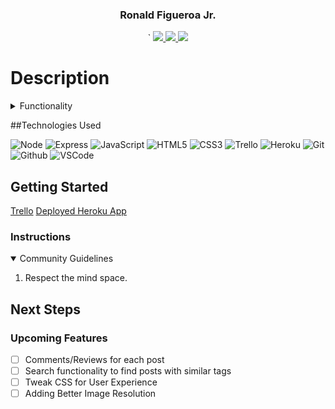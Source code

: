 <!-- <link rel="images" href="images">
<div align="center">
   <img src=""/>
</div> -->

<div align="center">
  <h3>Ronald Figueroa Jr.</h3>`                             
  <a href="https://github.com/ronaldfigueroajr"_target="_blank">
    <img src="https://img.shields.io/badge/-Portfolio:ronaldigueroajr.github.io-darkgreen?style=flat&logo=medium"/>
  </a>
  <a href="https://www.linkedin.com/in/ronaldfigueroajr/" target="_blank">
    <img src="https://img.shields.io/badge/-linkedin.com/in/ronaldfigueroajr-blue?style=flat&``logo=Linkedin&logoColor=white">
  </a> 
  <a href="figueroajrronald@gmail.com" target="_blank">
    <img src="https://img.shields.io/badge/-figueroajrronald@gmail.com-c14438?style=flat&logo=Gmail&``logoColor=white">
  </a>
</div>

<h1>Description</h1>
<!-- <img align="center"img src=""</p> -->

<details>
<summary>Functionality</summary>

<h3>You are not alone.</h3>



| Description                          | Screenshot    |
| ------------------------------------ | ------------- |
| <h3 align="center">Landing Page</h3> | <img src="https://i.gyazo.com/7d4e76ad9e6c5270742ba17810af3658.jpg"/> |
| <h3 align="center">New Post</h3>     | <img src="https://i.gyazo.com/9c1af3696bc179399ba3d0be7922d296.jpg"/> |
| <h3 align="center">Posts Lists</h3>  | <img src="https://i.gyazo.com/95d09ee5667baa640a7f208eac7867f3.jpg"/> |

</details>

##Technologies Used

![Node](https://img.shields.io/badge/-Node.js-333?style=flat&logo=node.js)
![Express](https://img.shields.io/badge/-Express-333?style=flat&logo=express)
![JavaScript](https://img.shields.io/badge/-JavaScript-333?style=flat&logo=javascript)
![HTML5](https://img.shields.io/badge/-HTML5-333?style=flat&logo=html5)
![CSS3](https://img.shields.io/badge/-CSS-333?style=flat&logo=css3)
![Trello](https://img.shields.io/badge/-Trello-333?style=flat&logo=trello)
![Heroku](https://img.shields.io/badge/-Heroku-333?style=flat&logo=heroku)
![Git](https://img.shields.io/badge/-Git-333?style=flat&logo=git)
![Github](https://img.shields.io/badge/-GitHub-333?style=flat&logo=github)
![VSCode](https://img.shields.io/badge/-VS_Code-333?style=flat&logo=visualstudio)

<h2>Getting Started </h2>
<a href="https://trello.com/b/oxB58d0j/cloud-district">Trello</a>
<a href="https://cloud-district-blog.herokuapp.com/">Deployed Heroku App</a>

<h3>Instructions </h3>
<details open>
  <summary>Community Guidelines</summary>
  <ol>
  <li>Respect the mind space.</li>
  </ol>
</details>

## Next Steps

### Upcoming Features

- [ ] Comments/Reviews for each post
- [ ] Search functionality to find posts with similar tags
- [ ] Tweak CSS for User Experience
- [ ] Adding Better Image Resolution
